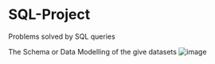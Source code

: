 # SQL-Project
Problems solved by SQL queries

The Schema or Data Modelling of the give datasets
![image](https://github.com/user-attachments/assets/4ea047eb-744d-4fba-ba0a-4b14d58b98c7)
